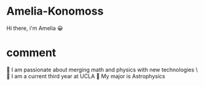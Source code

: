 # Amelia-Konomoss
Hi there, i'm Amelia
:grinning:
# comment

:dizzy: I am passionate about merging math and physics with new technologies \\
:dizzy: I am a current third year at UCLA
:dizzy: My major is Astrophysics

